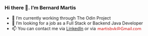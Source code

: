 ### Hi there 👋. I’m Bernard Martis
- 🌱 I’m currently working through The Odin Project
- 👀 I’m looking for a job as a Full Stack or Backend Java Developer
- 📫 You can contact me via [LinkedIn](https://www.linkedin.com/in/bernard-martis) or via ![email](https://github.com/bernardm/bernardm/blob/main/email.png)

<!--
**bernardm/bernardm** is a ✨ _special_ ✨ repository because its `README.md` (this file) appears on your GitHub profile.

Here are some ideas to get you started:

- 🔭 I’m currently working on ...
- 🌱 I’m currently learning ...
- 👯 I’m looking to collaborate on ...
- 🤔 I’m looking for help with ...
- 💬 Ask me about ...
- 📫 How to reach me: ...
- 😄 Pronouns: ...
- ⚡ Fun fact: ...
-->
